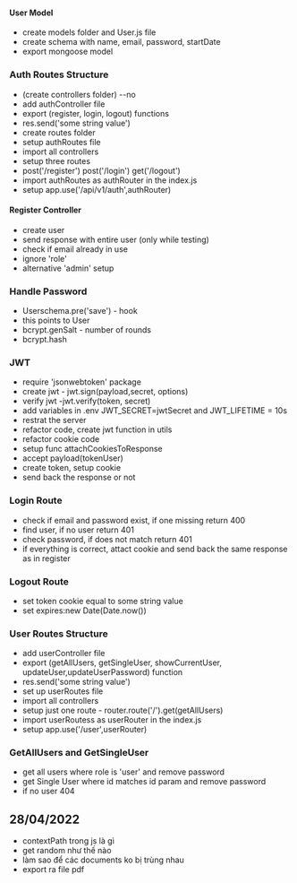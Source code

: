 #### User Model
- create models folder and User.js file
- create schema with name, email, password, startDate
- export mongoose model

### Auth Routes Structure
- (create controllers folder) --no
- add authController file
- export (register, login, logout) functions
- res.send('some string value')
- create routes folder
- setup authRoutes file
- import all controllers
- setup three routes
- post('/register') post('/login') get('/logout')
- import authRoutes as authRouter in the index.js
- setup app.use('/api/v1/auth',authRouter)

#### Register Controller
- create user
- send response with entire user (only while testing)
- check if email already in use
- ignore 'role'
- alternative 'admin' setup

### Handle Password

- Userschema.pre('save') - hook
- this points to User
- bcrypt.genSalt - number of rounds
- bcrypt.hash

### JWT

- require 'jsonwebtoken' package
- create jwt - jwt.sign(payload,secret, options)
- verify jwt -jwt.verify(token, secret)
- add variables in .env JWT_SECRET=jwtSecret and JWT_LIFETIME = 10s
- restrat the server
- refactor code, create jwt function in utils
- refactor cookie code
- setup func attachCookiesToResponse
- accept payload(tokenUser)
- create token, setup cookie
- send back the response or not

### Login Route

- check if email and password exist, if one missing return 400
- find user, if no user return 401
- check password, if does not match return 401
- if everything is correct, attact cookie and send back the same response as in register

### Logout Route

- set token cookie equal to some string value
- set expires:new Date(Date.now())

### User Routes Structure

- add userController file
- export (getAllUsers, getSingleUser, showCurrentUser, updateUser,updateUserPassword) function
- res.send('some string value')
- set up userRoutes file
- import all controllers
- setup just one route - router.route('/').get(getAllUsers)
- import userRoutess as userRouter in the index.js
- setup app.use('/user',userRouter)

### GetAllUsers and GetSingleUser

- get all users where role is 'user' and remove password
- get Single User where id matches id param and remove password
- if no user 404

## 28/04/2022
- contextPath trong js là gì
- get random như thế nào
- làm sao để các documents ko bị trùng nhau
- export ra file pdf